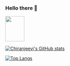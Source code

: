 ### Hello there 🧔

<img src="https://media.giphy.com/media/xTiIzJSKB4l7xTouE8/giphy.gif" width="60" height="80" />

<!--
**chiranchimmili/chiranchimmili** is a ✨ _special_ ✨ repository because its `README.md` (this file) appears on your GitHub profile.

Here are some ideas to get you started:

- 🔭 I’m currently working on ...
- 🌱 I’m currently learning ...
- 👯 I’m looking to collaborate on ...
- 🤔 I’m looking for help with ...
- 💬 Ask me about ...
- 📫 How to reach me: ...
- 😄 Pronouns: ...
- ⚡ Fun fact: ...
-->

[![Chiranjeevi's GitHub stats](https://github-readme-stats.vercel.app/api?username=chiranchimmili&count_private=true&hide=issues&theme=omni)](https://github.com/chiranchimmili/github-readme-stats)

[![Top Langs](https://github-readme-stats.vercel.app/api/top-langs/?username=chiranchimmili&layout=compact&theme=omni)](https://github.com/chiranchimmili/github-readme-stats)
